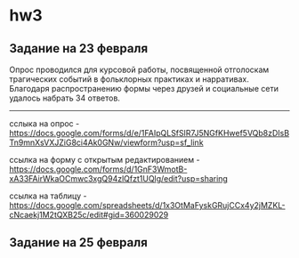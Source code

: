 # hw3
## Задание на 23 февраля
Опрос проводился для курсовой работы, посвященной отголоскам трагических событий в фольклорных практиках и нарративах. Благодаря распространению формы через друзей и социальные сети удалось набрать 34 ответов.

---

сслыка на опрос - https://docs.google.com/forms/d/e/1FAIpQLSfSlR7J5NGfKHwef5VQb8zDIsBTn9mnXsVXJZiG8ci4Ak0GNw/viewform?usp=sf_link

ссылка на форму с открытым редактированием  - https://docs.google.com/forms/d/1GnF3WmotB-xA33FAirWkaOCmwc3xgQ94zlQfzt1UQlg/edit?usp=sharing

ссылка на таблицу - https://docs.google.com/spreadsheets/d/1x3OtMaFyskGRujCCx4y2jMZKL-cNcaekj1M2tQXB25c/edit#gid=360029029

## Задание на 25 февраля

